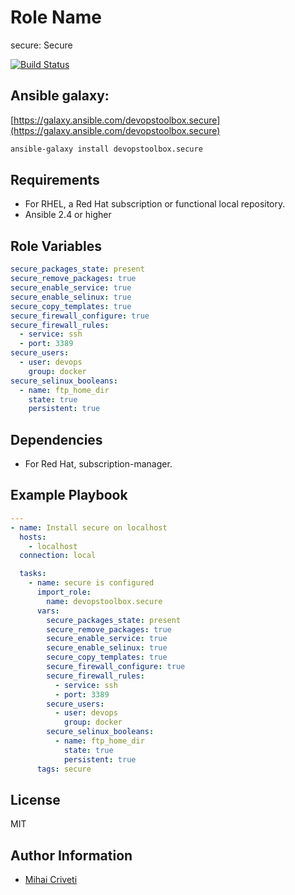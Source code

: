 Role Name
=========

secure: Secure

[![Build Status](https://travis-ci.org/cmihai-ansible/secure.svg?branch=master)](https://travis-ci.org/cmihai-ansible/secure)

Ansible galaxy:
---------------

[https://galaxy.ansible.com/devopstoolbox.secure](https://galaxy.ansible.com/devopstoolbox.secure)

```bash
ansible-galaxy install devopstoolbox.secure
```

Requirements
------------

- For RHEL, a Red Hat subscription or functional local repository.
- Ansible 2.4 or higher

Role Variables
--------------

```yaml
secure_packages_state: present
secure_remove_packages: true
secure_enable_service: true
secure_enable_selinux: true
secure_copy_templates: true
secure_firewall_configure: true
secure_firewall_rules:
  - service: ssh
  - port: 3389
secure_users:
  - user: devops
    group: docker
secure_selinux_booleans:
  - name: ftp_home_dir
    state: true
    persistent: true
```

Dependencies
------------

- For Red Hat, subscription-manager.

Example Playbook
----------------

```yaml
---
- name: Install secure on localhost
  hosts:
    - localhost
  connection: local

  tasks:
    - name: secure is configured
      import_role:
        name: devopstoolbox.secure
      vars:
        secure_packages_state: present
        secure_remove_packages: true
        secure_enable_service: true
        secure_enable_selinux: true
        secure_copy_templates: true
        secure_firewall_configure: true
        secure_firewall_rules:
          - service: ssh
          - port: 3389
        secure_users:
          - user: devops
            group: docker
        secure_selinux_booleans:
          - name: ftp_home_dir
            state: true
            persistent: true
      tags: secure
```

License
-------

MIT

Author Information
------------------

- [Mihai Criveti](https://www.linkedin.com/in/crivetimihai)
